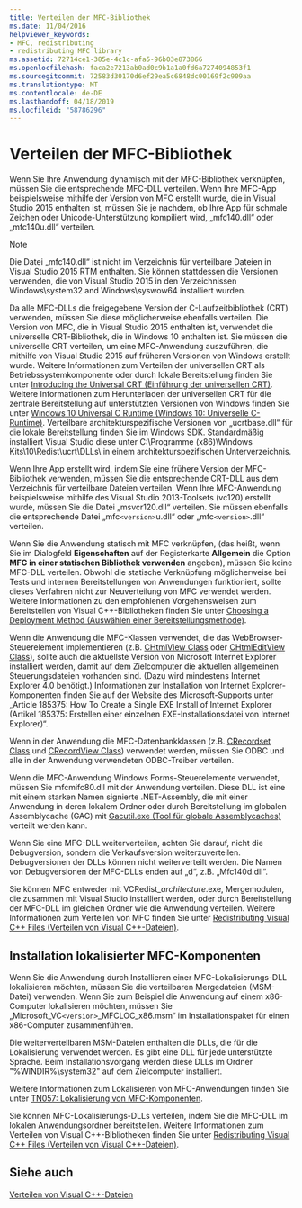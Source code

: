 ```yaml
---
title: Verteilen der MFC-Bibliothek
ms.date: 11/04/2016
helpviewer_keywords:
- MFC, redistributing
- redistributing MFC library
ms.assetid: 72714ce1-385e-4c1c-afa5-96b03e873866
ms.openlocfilehash: faca2e7213ab0ad0c9b1a1a0fd6a7274094853f1
ms.sourcegitcommit: 72583d30170d6ef29ea5c6848dc00169f2c909aa
ms.translationtype: MT
ms.contentlocale: de-DE
ms.lasthandoff: 04/18/2019
ms.locfileid: "58786296"
---
```

# <a name="redistributing-the-mfc-library"></a>Verteilen der MFC-Bibliothek

Wenn Sie Ihre Anwendung dynamisch mit der MFC-Bibliothek verknüpfen, müssen Sie die entsprechende MFC-DLL verteilen. Wenn Ihre MFC-App beispielsweise mithilfe der Version von MFC erstellt wurde, die in Visual Studio 2015 enthalten ist, müssen Sie je nachdem, ob Ihre App für schmale Zeichen oder Unicode-Unterstützung kompiliert wird, „mfc140.dll“ oder „mfc140u.dll“ verteilen.

> [!NOTE]
>  Die Datei „mfc140.dll“ ist nicht im Verzeichnis für verteilbare Dateien in Visual Studio 2015 RTM enthalten. Sie können stattdessen die Versionen verwenden, die von Visual Studio 2015 in den Verzeichnissen Windows\system32 and Windows\syswow64 installiert wurden.

Da alle MFC-DLLs die freigegebene Version der C-Laufzeitbibliothek (CRT) verwenden, müssen Sie diese möglicherweise ebenfalls verteilen. Die Version von MFC, die in Visual Studio 2015 enthalten ist, verwendet die universelle CRT-Bibliothek, die in Windows 10 enthalten ist. Sie müssen die universelle CRT verteilen, um eine MFC-Anwendung auszuführen, die mithilfe von Visual Studio 2015 auf früheren Versionen von Windows erstellt wurde. Weitere Informationen zum Verteilen der universellen CRT als Betriebssystemkomponente oder durch lokale Bereitstellung finden Sie unter [Introducing the Universal CRT (Einführung der universellen CRT)](https://devblogs.microsoft.com/cppblog/introducing-the-universal-crt/). Weitere Informationen zum Herunterladen der universellen CRT für die zentrale Bereitstellung auf unterstützten Versionen von Windows finden Sie unter [Windows 10 Universal C Runtime (Windows 10: Universelle C-Runtime)](https://www.microsoft.com/en-us/download/details.aspx?id=48234). Verteilbare architekturspezifische Versionen von „ucrtbase.dll“ für die lokale Bereitstellung finden Sie im Windows SDK. Standardmäßig installiert Visual Studio diese unter C:\Programme (x86)\Windows Kits\10\Redist\ucrt\DLLs\ in einem architekturspezifischen Unterverzeichnis.

Wenn Ihre App erstellt wird, indem Sie eine frühere Version der MFC-Bibliothek verwenden, müssen Sie die entsprechende CRT-DLL aus dem Verzeichnis für verteilbare Dateien verteilen. Wenn Ihre MFC-Anwendung beispielsweise mithilfe des Visual Studio 2013-Toolsets (vc120) erstellt wurde, müssen Sie die Datei „msvcr120.dll“ verteilen. Sie müssen ebenfalls die entsprechende Datei „mfc`<version>`u.dll“ oder „mfc`<version>`.dll“ verteilen.

Wenn Sie die Anwendung statisch mit MFC verknüpfen, (das heißt, wenn Sie im Dialogfeld **Eigenschaften** auf der Registerkarte **Allgemein** die Option **MFC in einer statischen Bibliothek verwenden** angeben), müssen Sie keine MFC-DLL verteilen. Obwohl die statische Verknüpfung möglicherweise bei Tests und internen Bereitstellungen von Anwendungen funktioniert, sollte dieses Verfahren nicht zur Neuverteilung von MFC verwendet werden. Weitere Informationen zu den empfohlenen Vorgehensweisen zum Bereitstellen von Visual C++-Bibliotheken finden Sie unter [Choosing a Deployment Method (Auswählen einer Bereitstellungsmethode)](choosing-a-deployment-method.md).

Wenn die Anwendung die MFC-Klassen verwendet, die das WebBrowser-Steuerelement implementieren (z.B. [CHtmlView Class](../mfc/reference/chtmlview-class.md) oder [CHtmlEditView Class](../mfc/reference/chtmleditview-class.md)), sollte auch die aktuellste Version von Microsoft Internet Explorer installiert werden, damit auf dem Zielcomputer die aktuellen allgemeinen Steuerungsdateien vorhanden sind. (Dazu wird mindestens Internet Explorer 4.0 benötigt.) Informationen zur Installation von Internet Explorer-Komponenten finden Sie auf der Website des Microsoft-Supports unter „Article 185375: How To Create a Single EXE Install of Internet Explorer (Artikel 185375: Erstellen einer einzelnen EXE-Installationsdatei von Internet Explorer)“.

Wenn in der Anwendung die MFC-Datenbankklassen (z.B. [CRecordset Class](../mfc/reference/crecordset-class.md) und [CRecordView Class](../mfc/reference/crecordview-class.md)) verwendet werden, müssen Sie ODBC und alle in der Anwendung verwendeten ODBC-Treiber verteilen.

Wenn die MFC-Anwendung Windows Forms-Steuerelemente verwendet, müssen Sie mfcmifc80.dll mit der Anwendung verteilen. Diese DLL ist eine mit einem starken Namen signierte .NET-Assembly, die mit einer Anwendung in deren lokalem Ordner oder durch Bereitstellung im globalen Assemblycache (GAC) mit [Gacutil.exe (Tool für globale Assemblycaches)](/dotnet/framework/tools/gacutil-exe-gac-tool) verteilt werden kann.

Wenn Sie eine MFC-DLL weiterverteilen, achten Sie darauf, nicht die Debugversion, sondern die Verkaufsversion weiterzuverteilen. Debugversionen der DLLs können nicht weiterverteilt werden. Die Namen von Debugversionen der MFC-DLLs enden auf „d“, z.B. „Mfc140d.dll“.

Sie können MFC entweder mit VCRedist_*architecture*.exe, Mergemodulen, die zusammen mit Visual Studio installiert werden, oder durch Bereitstellung der MFC-DLL im gleichen Ordner wie die Anwendung verteilen. Weitere Informationen zum Verteilen von MFC finden Sie unter [Redistributing Visual C++ Files (Verteilen von Visual C++-Dateien)](redistributing-visual-cpp-files.md).

## <a name="installation-of-localized-mfc-components"></a>Installation lokalisierter MFC-Komponenten

Wenn Sie die Anwendung durch Installieren einer MFC-Lokalisierungs-DLL lokalisieren möchten, müssen Sie die verteilbaren Mergedateien (MSM-Datei) verwenden. Wenn Sie zum Beispiel die Anwendung auf einem x86-Computer lokalisieren möchten, müssen Sie „Microsoft_VC`<version>`_MFCLOC_x86.msm“ im Installationspaket für einen x86-Computer zusammenführen.

Die weiterverteilbaren MSM-Dateien enthalten die DLLs, die für die Lokalisierung verwendet werden. Es gibt eine DLL für jede unterstützte Sprache. Beim Installationsvorgang werden diese DLLs im Ordner "%WINDIR%\system32\" auf dem Zielcomputer installiert.

Weitere Informationen zum Lokalisieren von MFC-Anwendungen finden Sie unter [TN057: Lokalisierung von MFC-Komponenten](../mfc/tn057-localization-of-mfc-components.md).

Sie können MFC-Lokalisierungs-DLLs verteilen, indem Sie die MFC-DLL im lokalen Anwendungsordner bereitstellen. Weitere Informationen zum Verteilen von Visual C++-Bibliotheken finden Sie unter [Redistributing Visual C++ Files (Verteilen von Visual C++-Dateien)](redistributing-visual-cpp-files.md).

## <a name="see-also"></a>Siehe auch

[Verteilen von Visual C++-Dateien](redistributing-visual-cpp-files.md)
